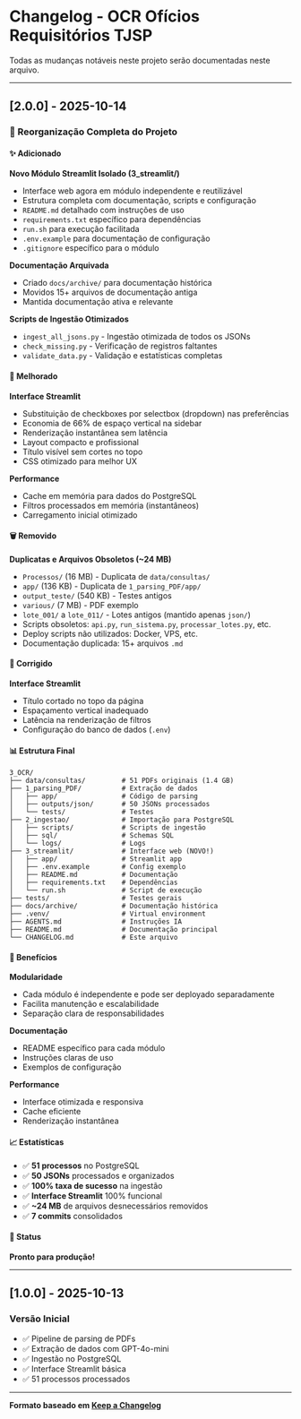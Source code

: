 # Changelog - OCR Ofícios Requisitórios TJSP

Todas as mudanças notáveis neste projeto serão documentadas neste arquivo.

---

## [2.0.0] - 2025-10-14

### 🎉 Reorganização Completa do Projeto

#### ✨ Adicionado

**Novo Módulo Streamlit Isolado (3_streamlit/)**
- Interface web agora em módulo independente e reutilizável
- Estrutura completa com documentação, scripts e configuração
- `README.md` detalhado com instruções de uso
- `requirements.txt` específico para dependências
- `run.sh` para execução facilitada
- `.env.example` para documentação de configuração
- `.gitignore` específico para o módulo

**Documentação Arquivada**
- Criado `docs/archive/` para documentação histórica
- Movidos 15+ arquivos de documentação antiga
- Mantida documentação ativa e relevante

**Scripts de Ingestão Otimizados**
- `ingest_all_jsons.py` - Ingestão otimizada de todos os JSONs
- `check_missing.py` - Verificação de registros faltantes
- `validate_data.py` - Validação e estatísticas completas

#### 🎨 Melhorado

**Interface Streamlit**
- Substituição de checkboxes por selectbox (dropdown) nas preferências
- Economia de 66% de espaço vertical na sidebar
- Renderização instantânea sem latência
- Layout compacto e profissional
- Título visível sem cortes no topo
- CSS otimizado para melhor UX

**Performance**
- Cache em memória para dados do PostgreSQL
- Filtros processados em memória (instantâneos)
- Carregamento inicial otimizado

#### 🗑️ Removido

**Duplicatas e Arquivos Obsoletos (~24 MB)**
- `Processos/` (16 MB) - Duplicata de `data/consultas/`
- `app/` (136 KB) - Duplicata de `1_parsing_PDF/app/`
- `output_teste/` (540 KB) - Testes antigos
- `various/` (7 MB) - PDF exemplo
- `lote_001/` a `lote_011/` - Lotes antigos (mantido apenas `json/`)
- Scripts obsoletos: `api.py`, `run_sistema.py`, `processar_lotes.py`, etc.
- Deploy scripts não utilizados: Docker, VPS, etc.
- Documentação duplicada: 15+ arquivos `.md`

#### 🔧 Corrigido

**Interface Streamlit**
- Título cortado no topo da página
- Espaçamento vertical inadequado
- Latência na renderização de filtros
- Configuração do banco de dados (`.env`)

#### 📊 Estrutura Final

```
3_OCR/
├── data/consultas/         # 51 PDFs originais (1.4 GB)
├── 1_parsing_PDF/          # Extração de dados
│   ├── app/                # Código de parsing
│   ├── outputs/json/       # 50 JSONs processados
│   └── tests/              # Testes
├── 2_ingestao/             # Importação para PostgreSQL
│   ├── scripts/            # Scripts de ingestão
│   ├── sql/                # Schemas SQL
│   └── logs/               # Logs
├── 3_streamlit/            # Interface web (NOVO!)
│   ├── app/                # Streamlit app
│   ├── .env.example        # Config exemplo
│   ├── README.md           # Documentação
│   ├── requirements.txt    # Dependências
│   └── run.sh              # Script de execução
├── tests/                  # Testes gerais
├── docs/archive/           # Documentação histórica
├── .venv/                  # Virtual environment
├── AGENTS.md               # Instruções IA
├── README.md               # Documentação principal
└── CHANGELOG.md            # Este arquivo
```

#### 🎯 Benefícios

**Modularidade**
- Cada módulo é independente e pode ser deployado separadamente
- Facilita manutenção e escalabilidade
- Separação clara de responsabilidades

**Documentação**
- README específico para cada módulo
- Instruções claras de uso
- Exemplos de configuração

**Performance**
- Interface otimizada e responsiva
- Cache eficiente
- Renderização instantânea

#### 📈 Estatísticas

- ✅ **51 processos** no PostgreSQL
- ✅ **50 JSONs** processados e organizados
- ✅ **100% taxa de sucesso** na ingestão
- ✅ **Interface Streamlit** 100% funcional
- ✅ **~24 MB** de arquivos desnecessários removidos
- ✅ **7 commits** consolidados

#### 🚀 Status

**Pronto para produção!**

---

## [1.0.0] - 2025-10-13

### Versão Inicial

- ✅ Pipeline de parsing de PDFs
- ✅ Extração de dados com GPT-4o-mini
- ✅ Ingestão no PostgreSQL
- ✅ Interface Streamlit básica
- ✅ 51 processos processados

---

**Formato baseado em [Keep a Changelog](https://keepachangelog.com/)**
